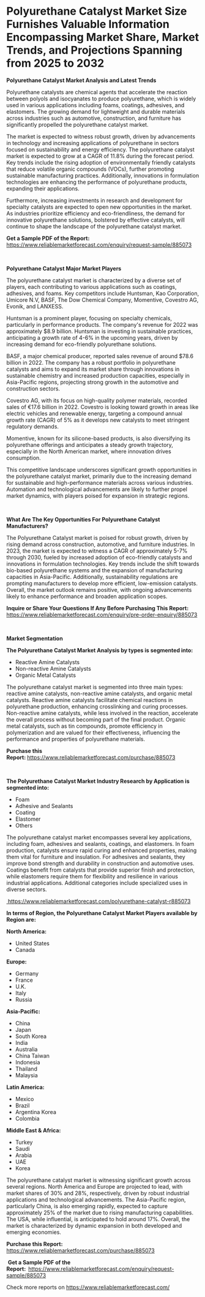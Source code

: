 <p><h1>Polyurethane Catalyst Market Size Furnishes Valuable Information Encompassing Market Share, Market Trends, and Projections Spanning from 2025 to 2032</h1></p><p><strong>Polyurethane Catalyst Market Analysis and Latest Trends</strong></p>
<p><p>Polyurethane catalysts are chemical agents that accelerate the reaction between polyols and isocyanates to produce polyurethane, which is widely used in various applications including foams, coatings, adhesives, and elastomers. The growing demand for lightweight and durable materials across industries such as automotive, construction, and furniture has significantly propelled the polyurethane catalyst market.</p><p>The market is expected to witness robust growth, driven by advancements in technology and increasing applications of polyurethane in sectors focused on sustainability and energy efficiency. The polyurethane catalyst market is expected to grow at a CAGR of 11.8% during the forecast period. Key trends include the rising adoption of environmentally friendly catalysts that reduce volatile organic compounds (VOCs), further promoting sustainable manufacturing practices. Additionally, innovations in formulation technologies are enhancing the performance of polyurethane products, expanding their applications.</p><p>Furthermore, increasing investments in research and development for specialty catalysts are expected to open new opportunities in the market. As industries prioritize efficiency and eco-friendliness, the demand for innovative polyurethane solutions, bolstered by effective catalysts, will continue to shape the landscape of the polyurethane catalyst market.</p></p>
<p><strong>Get a Sample PDF of the Report:&nbsp;</strong> <a href="https://www.reliablemarketforecast.com/enquiry/request-sample/885073?utm_campaign=2273&utm_medium=2&utm_source=Github&utm_content=ia&utm_term=30012025&utm_id=polyurethane-catalyst">https://www.reliablemarketforecast.com/enquiry/request-sample/885073</a></p>
<p>&nbsp;</p>
<p><strong>Polyurethane Catalyst Major Market Players</strong></p>
<p><p>The polyurethane catalyst market is characterized by a diverse set of players, each contributing to various applications such as coatings, adhesives, and foams. Key competitors include Huntsman, Kao Corporation, Umicore N.V, BASF, The Dow Chemical Company, Momentive, Covestro AG, Evonik, and LANXESS.</p><p>Huntsman is a prominent player, focusing on specialty chemicals, particularly in performance products. The company's revenue for 2022 was approximately $8.9 billion. Huntsman is investing in sustainable practices, anticipating a growth rate of 4-6% in the upcoming years, driven by increasing demand for eco-friendly polyurethane solutions.</p><p>BASF, a major chemical producer, reported sales revenue of around $78.6 billion in 2022. The company has a robust portfolio in polyurethane catalysts and aims to expand its market share through innovations in sustainable chemistry and increased production capacities, especially in Asia-Pacific regions, projecting strong growth in the automotive and construction sectors.</p><p>Covestro AG, with its focus on high-quality polymer materials, recorded sales of €17.6 billion in 2022. Covestro is looking toward growth in areas like electric vehicles and renewable energy, targeting a compound annual growth rate (CAGR) of 5% as it develops new catalysts to meet stringent regulatory demands.</p><p>Momentive, known for its silicone-based products, is also diversifying its polyurethane offerings and anticipates a steady growth trajectory, especially in the North American market, where innovation drives consumption.</p><p>This competitive landscape underscores significant growth opportunities in the polyurethane catalyst market, primarily due to the increasing demand for sustainable and high-performance materials across various industries. Automation and technological advancements are likely to further propel market dynamics, with players poised for expansion in strategic regions.</p></p>
<p>&nbsp;</p>
<p><strong>What Are The Key Opportunities For Polyurethane Catalyst Manufacturers?</strong></p>
<p><p>The Polyurethane Catalyst market is poised for robust growth, driven by rising demand across construction, automotive, and furniture industries. In 2023, the market is expected to witness a CAGR of approximately 5-7% through 2030, fueled by increased adoption of eco-friendly catalysts and innovations in formulation technologies. Key trends include the shift towards bio-based polyurethane systems and the expansion of manufacturing capacities in Asia-Pacific. Additionally, sustainability regulations are prompting manufacturers to develop more efficient, low-emission catalysts. Overall, the market outlook remains positive, with ongoing advancements likely to enhance performance and broaden application scopes.</p></p>
<p><strong>Inquire or Share Your Questions If Any Before Purchasing This Report:</strong> <a href="https://www.reliablemarketforecast.com/enquiry/pre-order-enquiry/885073?utm_campaign=2273&utm_medium=2&utm_source=Github&utm_content=ia&utm_term=30012025&utm_id=polyurethane-catalyst">https://www.reliablemarketforecast.com/enquiry/pre-order-enquiry/885073</a></p>
<p>&nbsp;</p>
<p><strong>Market Segmentation</strong></p>
<p><strong>The Polyurethane Catalyst Market Analysis by types is segmented into:</strong></p>
<p><ul><li>Reactive Amine Catalysts</li><li>Non-reactive Amine Catalysts</li><li>Organic Metal Catalysts</li></ul></p>
<p><p>The polyurethane catalyst market is segmented into three main types: reactive amine catalysts, non-reactive amine catalysts, and organic metal catalysts. Reactive amine catalysts facilitate chemical reactions in polyurethane production, enhancing crosslinking and curing processes. Non-reactive amine catalysts, while less involved in the reaction, accelerate the overall process without becoming part of the final product. Organic metal catalysts, such as tin compounds, promote efficiency in polymerization and are valued for their effectiveness, influencing the performance and properties of polyurethane materials.</p></p>
<p><strong>Purchase this Report:&nbsp;</strong><a href="https://www.reliablemarketforecast.com/purchase/885073?utm_campaign=2273&utm_medium=2&utm_source=Github&utm_content=ia&utm_term=30012025&utm_id=polyurethane-catalyst">https://www.reliablemarketforecast.com/purchase/885073</a></p>
<p>&nbsp;</p>
<p><strong>The Polyurethane Catalyst Market Industry Research by Application is segmented into:</strong></p>
<p><ul><li>Foam</li><li>Adhesive and Sealants</li><li>Coating</li><li>Elastomer</li><li>Others</li></ul></p>
<p><p>The polyurethane catalyst market encompasses several key applications, including foam, adhesives and sealants, coatings, and elastomers. In foam production, catalysts ensure rapid curing and enhanced properties, making them vital for furniture and insulation. For adhesives and sealants, they improve bond strength and durability in construction and automotive uses. Coatings benefit from catalysts that provide superior finish and protection, while elastomers require them for flexibility and resilience in various industrial applications. Additional categories include specialized uses in diverse sectors.</p></p>
<p><a href="https://www.reliablemarketforecast.com/polyurethane-catalyst-r885073?utm_campaign=2273&utm_medium=2&utm_source=Github&utm_content=ia&utm_term=30012025&utm_id=polyurethane-catalyst">&nbsp;https://www.reliablemarketforecast.com/polyurethane-catalyst-r885073</a></p>
<p><strong>In terms of Region, the Polyurethane Catalyst Market Players available by Region are:</strong></p>
<p>
    <p> <strong> North America: </strong>
        <ul>
            <li>United States</li>
            <li>Canada</li>
        </ul>
        </p> 
    <p> <strong> Europe: </strong>
        <ul>
            <li>Germany</li>
            <li>France</li>
            <li>U.K.</li>
            <li>Italy</li>
            <li>Russia</li>
        </ul>
        </p> 
    <p> <strong> Asia-Pacific: </strong>
        <ul>
            <li>China</li>
            <li>Japan</li>
            <li>South Korea</li>
            <li>India</li>
            <li>Australia</li>
            <li>China Taiwan</li>
            <li>Indonesia</li>
            <li>Thailand</li>
            <li>Malaysia</li>
        </ul>
        </p> 
    <p> <strong> Latin America: </strong>
        <ul>
            <li>Mexico</li>
            <li>Brazil</li>
            <li>Argentina Korea</li>
            <li>Colombia</li>
        </ul>
        </p> 
    <p> <strong> Middle East & Africa: </strong>
        <ul>
            <li>Turkey</li>
            <li>Saudi</li>
            <li>Arabia</li>
            <li>UAE</li>
            <li>Korea</li>
        </ul>
    </p>
    </p>
<p><p>The polyurethane catalyst market is witnessing significant growth across several regions. North America and Europe are projected to lead, with market shares of 30% and 28%, respectively, driven by robust industrial applications and technological advancements. The Asia-Pacific region, particularly China, is also emerging rapidly, expected to capture approximately 25% of the market due to rising manufacturing capabilities. The USA, while influential, is anticipated to hold around 17%. Overall, the market is characterized by dynamic expansion in both developed and emerging economies.</p></p>
<p><strong>Purchase this Report: </strong><a href="https://www.reliablemarketforecast.com/purchase/885073?utm_campaign=2273&utm_medium=2&utm_source=Github&utm_content=ia&utm_term=30012025&utm_id=polyurethane-catalyst">https://www.reliablemarketforecast.com/purchase/885073</a></p>
<p>&nbsp;<strong>Get a Sample PDF of the Report:&nbsp;&nbsp;</strong><a href="https://www.reliablemarketforecast.com/enquiry/request-sample/885073?utm_campaign=2273&utm_medium=2&utm_source=Github&utm_content=ia&utm_term=30012025&utm_id=polyurethane-catalyst">https://www.reliablemarketforecast.com/enquiry/request-sample/885073</a></p>
<p><strong></strong></p>
<p>Check more reports on <a href="https://www.reliablemarketforecast.com/?utm_campaign=2273&utm_medium=2&utm_source=Github&utm_content=ia&utm_term=30012025&utm_id=polyurethane-catalyst">https://www.reliablemarketforecast.com/</a></p>